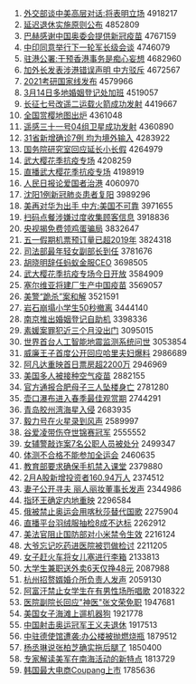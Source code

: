 1. [外交部谈中美高层对话:将表明立场](http://www.baidu.com/baidu?cl=3&tn=SE_baiduhomet8_jmjb7mjw&rsv_dl=fyb_top&fr=top1000&wd=%CD%E2%BD%BB%B2%BF%CC%B8%D6%D0%C3%C0%B8%DF%B2%E3%B6%D4%BB%B0%3A%BD%AB%B1%ED%C3%F7%C1%A2%B3%A1) 4918217
1. [延迟退休实施原则公布](http://www.baidu.com/baidu?cl=3&tn=SE_baiduhomet8_jmjb7mjw&rsv_dl=fyb_top&fr=top1000&wd=%D1%D3%B3%D9%CD%CB%D0%DD%CA%B5%CA%A9%D4%AD%D4%F2%B9%AB%B2%BC) 4852809
1. [巴赫感谢中国奥委会提供新冠疫苗](http://www.baidu.com/baidu?cl=3&tn=SE_baiduhomet8_jmjb7mjw&rsv_dl=fyb_top&fr=top1000&wd=%B0%CD%BA%D5%B8%D0%D0%BB%D6%D0%B9%FA%B0%C2%CE%AF%BB%E1%CC%E1%B9%A9%D0%C2%B9%DA%D2%DF%C3%E7) 4767159
1. [中印同意举行下一轮军长级会谈](http://www.baidu.com/baidu?cl=3&tn=SE_baiduhomet8_jmjb7mjw&rsv_dl=fyb_top&fr=top1000&wd=%D6%D0%D3%A1%CD%AC%D2%E2%BE%D9%D0%D0%CF%C2%D2%BB%C2%D6%BE%FC%B3%A4%BC%B6%BB%E1%CC%B8) 4746079
1. [驻港公署:干预香港事务是痴心妄想](http://www.baidu.com/baidu?cl=3&tn=SE_baiduhomet8_jmjb7mjw&rsv_dl=fyb_top&fr=top1000&wd=%D7%A4%B8%DB%B9%AB%CA%F0%3A%B8%C9%D4%A4%CF%E3%B8%DB%CA%C2%CE%F1%CA%C7%B3%D5%D0%C4%CD%FD%CF%EB) 4682960
1. [加外长发表涉港错误声明 中方驳斥](http://www.baidu.com/baidu?cl=3&tn=SE_baiduhomet8_jmjb7mjw&rsv_dl=fyb_top&fr=top1000&wd=%BC%D3%CD%E2%B3%A4%B7%A2%B1%ED%C9%E6%B8%DB%B4%ED%CE%F3%C9%F9%C3%F7%20%D6%D0%B7%BD%B2%B5%B3%E2) 4672567
1. [2021考研国家线发布](http://www.baidu.com/baidu?cl=3&tn=SE_baiduhomet8_jmjb7mjw&rsv_dl=fyb_top&fr=top1000&wd=2021%BF%BC%D1%D0%B9%FA%BC%D2%CF%DF%B7%A2%B2%BC) 4579966
1. [3月14日多地婚姻登记处加班](http://www.baidu.com/baidu?cl=3&tn=SE_baiduhomet8_jmjb7mjw&rsv_dl=fyb_top&fr=top1000&wd=3%D4%C214%C8%D5%B6%E0%B5%D8%BB%E9%D2%F6%B5%C7%BC%C7%B4%A6%BC%D3%B0%E0) 4519057
1. [长征七号改遥二运载火箭成功发射](http://www.baidu.com/baidu?cl=3&tn=SE_baiduhomet8_jmjb7mjw&rsv_dl=fyb_top&fr=top1000&wd=%B3%A4%D5%F7%C6%DF%BA%C5%B8%C4%D2%A3%B6%FE%D4%CB%D4%D8%BB%F0%BC%FD%B3%C9%B9%A6%B7%A2%C9%E4) 4419667
1. [全国赏樱地图出炉](http://www.baidu.com/baidu?cl=3&tn=SE_baiduhomet8_jmjb7mjw&rsv_dl=fyb_top&fr=top1000&wd=%C8%AB%B9%FA%C9%CD%D3%A3%B5%D8%CD%BC%B3%F6%C2%AF) 4361048
1. [遥感三十一号04组卫星成功发射](http://www.baidu.com/baidu?cl=3&tn=SE_baiduhomet8_jmjb7mjw&rsv_dl=fyb_top&fr=top1000&wd=%D2%A3%B8%D0%C8%FD%CA%AE%D2%BB%BA%C504%D7%E9%CE%C0%D0%C7%B3%C9%B9%A6%B7%A2%C9%E4) 4360890
1. [31省新增确诊7例 均为境外输入](http://www.baidu.com/baidu?cl=3&tn=SE_baiduhomet8_jmjb7mjw&rsv_dl=fyb_top&fr=top1000&wd=31%CA%A1%D0%C2%D4%F6%C8%B7%D5%EF7%C0%FD%20%BE%F9%CE%AA%BE%B3%CD%E2%CA%E4%C8%EB) 4283922
1. [国务院研究室回应延长小长假](http://www.baidu.com/baidu?cl=3&tn=SE_baiduhomet8_jmjb7mjw&rsv_dl=fyb_top&fr=top1000&wd=%B9%FA%CE%F1%D4%BA%D1%D0%BE%BF%CA%D2%BB%D8%D3%A6%D1%D3%B3%A4%D0%A1%B3%A4%BC%D9) 4264979
1. [武大樱花季抗疫专场](http://www.baidu.com/baidu?cl=3&tn=SE_baiduhomet8_jmjb7mjw&rsv_dl=fyb_top&fr=top1000&wd=%CE%E4%B4%F3%D3%A3%BB%A8%BC%BE%BF%B9%D2%DF%D7%A8%B3%A1) 4208259
1. [直播武大樱花季抗疫专场](http://www.baidu.com/baidu?cl=3&tn=SE_baiduhomet8_jmjb7mjw&rsv_dl=fyb_top&fr=top1000&wd=%D6%B1%B2%A5%CE%E4%B4%F3%D3%A3%BB%A8%BC%BE%BF%B9%D2%DF%D7%A8%B3%A1) 4198919
1. [人民日报论爱国者治港](http://www.baidu.com/baidu?cl=3&tn=SE_baiduhomet8_jmjb7mjw&rsv_dl=fyb_top&fr=top1000&wd=%C8%CB%C3%F1%C8%D5%B1%A8%C2%DB%B0%AE%B9%FA%D5%DF%D6%CE%B8%DB) 4060970
1. [沈阳1例新冠肺炎患者复阳](http://www.baidu.com/baidu?cl=3&tn=SE_baiduhomet8_jmjb7mjw&rsv_dl=fyb_top&fr=top1000&wd=%C9%F2%D1%F41%C0%FD%D0%C2%B9%DA%B7%CE%D1%D7%BB%BC%D5%DF%B8%B4%D1%F4) 3989296
1. [美再对华为出手 中方:美国不可靠](http://www.baidu.com/baidu?cl=3&tn=SE_baiduhomet8_jmjb7mjw&rsv_dl=fyb_top&fr=top1000&wd=%C3%C0%D4%D9%B6%D4%BB%AA%CE%AA%B3%F6%CA%D6%20%D6%D0%B7%BD%3A%C3%C0%B9%FA%B2%BB%BF%C9%BF%BF) 3971655
1. [扫码点餐涉嫌过度收集顾客信息](http://www.baidu.com/baidu?cl=3&tn=SE_baiduhomet8_jmjb7mjw&rsv_dl=fyb_top&fr=top1000&wd=%C9%A8%C2%EB%B5%E3%B2%CD%C9%E6%CF%D3%B9%FD%B6%C8%CA%D5%BC%AF%B9%CB%BF%CD%D0%C5%CF%A2) 3918836
1. [央视揭免费领鸡蛋骗局](http://www.baidu.com/baidu?cl=3&tn=SE_baiduhomet8_jmjb7mjw&rsv_dl=fyb_top&fr=top1000&wd=%D1%EB%CA%D3%BD%D2%C3%E2%B7%D1%C1%EC%BC%A6%B5%B0%C6%AD%BE%D6) 3832647
1. [五一假期机票预订量已超2019年](http://www.baidu.com/baidu?cl=3&tn=SE_baiduhomet8_jmjb7mjw&rsv_dl=fyb_top&fr=top1000&wd=%CE%E5%D2%BB%BC%D9%C6%DA%BB%FA%C6%B1%D4%A4%B6%A9%C1%BF%D2%D1%B3%AC2019%C4%EA) 3824318
1. [司法部最年轻女副部长到任](http://www.baidu.com/baidu?cl=3&tn=SE_baiduhomet8_jmjb7mjw&rsv_dl=fyb_top&fr=top1000&wd=%CB%BE%B7%A8%B2%BF%D7%EE%C4%EA%C7%E1%C5%AE%B8%B1%B2%BF%B3%A4%B5%BD%C8%CE) 3781676
1. [胡晓明辞任蚂蚁金服CEO](http://www.baidu.com/baidu?cl=3&tn=SE_baiduhomet8_jmjb7mjw&rsv_dl=fyb_top&fr=top1000&wd=%BA%FA%CF%FE%C3%F7%B4%C7%C8%CE%C2%EC%D2%CF%BD%F0%B7%FECEO) 3698505
1. [武大樱花季抗疫专场今日开放](http://www.baidu.com/baidu?cl=3&tn=SE_baiduhomet8_jmjb7mjw&rsv_dl=fyb_top&fr=top1000&wd=%CE%E4%B4%F3%D3%A3%BB%A8%BC%BE%BF%B9%D2%DF%D7%A8%B3%A1%BD%F1%C8%D5%BF%AA%B7%C5) 3584909
1. [塞尔维亚将建厂生产中国疫苗](http://www.baidu.com/baidu?cl=3&tn=SE_baiduhomet8_jmjb7mjw&rsv_dl=fyb_top&fr=top1000&wd=%C8%FB%B6%FB%CE%AC%D1%C7%BD%AB%BD%A8%B3%A7%C9%FA%B2%FA%D6%D0%B9%FA%D2%DF%C3%E7) 3569057
1. [美警“跪杀”案和解](http://www.baidu.com/baidu?cl=3&tn=SE_baiduhomet8_jmjb7mjw&rsv_dl=fyb_top&fr=top1000&wd=%C3%C0%BE%AF%A1%B0%B9%F2%C9%B1%A1%B1%B0%B8%BA%CD%BD%E2) 3521591
1. [岩石崩塌小学生50秒撤离](http://www.baidu.com/baidu?cl=3&tn=SE_baiduhomet8_jmjb7mjw&rsv_dl=fyb_top&fr=top1000&wd=%D1%D2%CA%AF%B1%C0%CB%FA%D0%A1%D1%A7%C9%FA50%C3%EB%B3%B7%C0%EB) 3444140
1. [南京推出婚姻登记自助机](http://www.baidu.com/baidu?cl=3&tn=SE_baiduhomet8_jmjb7mjw&rsv_dl=fyb_top&fr=top1000&wd=%C4%CF%BE%A9%CD%C6%B3%F6%BB%E9%D2%F6%B5%C7%BC%C7%D7%D4%D6%FA%BB%FA) 3398336
1. [素媛案罪犯近三个月没出门](http://www.baidu.com/baidu?cl=3&tn=SE_baiduhomet8_jmjb7mjw&rsv_dl=fyb_top&fr=top1000&wd=%CB%D8%E6%C2%B0%B8%D7%EF%B7%B8%BD%FC%C8%FD%B8%F6%D4%C2%C3%BB%B3%F6%C3%C5) 3095015
1. [世界首台人工智能地震监测系统问世](http://www.baidu.com/baidu?cl=3&tn=SE_baiduhomet8_jmjb7mjw&rsv_dl=fyb_top&fr=top1000&wd=%CA%C0%BD%E7%CA%D7%CC%A8%C8%CB%B9%A4%D6%C7%C4%DC%B5%D8%D5%F0%BC%E0%B2%E2%CF%B5%CD%B3%CE%CA%CA%C0) 3053854
1. [威廉王子首度公开回应哈里夫妇爆料](http://www.baidu.com/baidu?cl=3&tn=SE_baiduhomet8_jmjb7mjw&rsv_dl=fyb_top&fr=top1000&wd=%CD%FE%C1%AE%CD%F5%D7%D3%CA%D7%B6%C8%B9%AB%BF%AA%BB%D8%D3%A6%B9%FE%C0%EF%B7%F2%B8%BE%B1%AC%C1%CF) 2986689
1. [阿凡达重映首日票房超2200万](http://www.baidu.com/baidu?cl=3&tn=SE_baiduhomet8_jmjb7mjw&rsv_dl=fyb_top&fr=top1000&wd=%B0%A2%B7%B2%B4%EF%D6%D8%D3%B3%CA%D7%C8%D5%C6%B1%B7%BF%B3%AC2200%CD%F2) 2946969
1. [美国多人被接种空气疫苗](http://www.baidu.com/baidu?cl=3&tn=SE_baiduhomet8_jmjb7mjw&rsv_dl=fyb_top&fr=top1000&wd=%C3%C0%B9%FA%B6%E0%C8%CB%B1%BB%BD%D3%D6%D6%BF%D5%C6%F8%D2%DF%C3%E7) 2882155
1. [官方通报合肥母子三人坠楼身亡](http://www.baidu.com/baidu?cl=3&tn=SE_baiduhomet8_jmjb7mjw&rsv_dl=fyb_top&fr=top1000&wd=%B9%D9%B7%BD%CD%A8%B1%A8%BA%CF%B7%CA%C4%B8%D7%D3%C8%FD%C8%CB%D7%B9%C2%A5%C9%ED%CD%F6) 2781280
1. [壶口瀑布进入春季最佳观赏期](http://www.baidu.com/baidu?cl=3&tn=SE_baiduhomet8_jmjb7mjw&rsv_dl=fyb_top&fr=top1000&wd=%BA%F8%BF%DA%C6%D9%B2%BC%BD%F8%C8%EB%B4%BA%BC%BE%D7%EE%BC%D1%B9%DB%C9%CD%C6%DA) 2744291
1. [青岛胶州湾海星入侵](http://www.baidu.com/baidu?cl=3&tn=SE_baiduhomet8_jmjb7mjw&rsv_dl=fyb_top&fr=top1000&wd=%C7%E0%B5%BA%BD%BA%D6%DD%CD%E5%BA%A3%D0%C7%C8%EB%C7%D6) 2683935
1. [毅力号在火星录到风声](http://www.baidu.com/baidu?cl=3&tn=SE_baiduhomet8_jmjb7mjw&rsv_dl=fyb_top&fr=top1000&wd=%D2%E3%C1%A6%BA%C5%D4%DA%BB%F0%D0%C7%C2%BC%B5%BD%B7%E7%C9%F9) 2589997
1. [谷爱凌带伤夺世锦赛冠军](http://www.baidu.com/baidu?cl=3&tn=SE_baiduhomet8_jmjb7mjw&rsv_dl=fyb_top&fr=top1000&wd=%B9%C8%B0%AE%C1%E8%B4%F8%C9%CB%B6%E1%CA%C0%BD%F5%C8%FC%B9%DA%BE%FC) 2555552
1. [女辅警敲诈案7名公职人员被处分](http://www.baidu.com/baidu?cl=3&tn=SE_baiduhomet8_jmjb7mjw&rsv_dl=fyb_top&fr=top1000&wd=%C5%AE%B8%A8%BE%AF%C7%C3%D5%A9%B0%B87%C3%FB%B9%AB%D6%B0%C8%CB%D4%B1%B1%BB%B4%A6%B7%D6) 2499347
1. [体测不合格不能参加全运会](http://www.baidu.com/baidu?cl=3&tn=SE_baiduhomet8_jmjb7mjw&rsv_dl=fyb_top&fr=top1000&wd=%CC%E5%B2%E2%B2%BB%BA%CF%B8%F1%B2%BB%C4%DC%B2%CE%BC%D3%C8%AB%D4%CB%BB%E1) 2460635
1. [教育部要求确保手机禁入课堂](http://www.baidu.com/baidu?cl=3&tn=SE_baiduhomet8_jmjb7mjw&rsv_dl=fyb_top&fr=top1000&wd=%BD%CC%D3%FD%B2%BF%D2%AA%C7%F3%C8%B7%B1%A3%CA%D6%BB%FA%BD%FB%C8%EB%BF%CE%CC%C3) 2379880
1. [2月A股新增投资者160.94万人](http://www.baidu.com/baidu?cl=3&tn=SE_baiduhomet8_jmjb7mjw&rsv_dl=fyb_top&fr=top1000&wd=2%D4%C2A%B9%C9%D0%C2%D4%F6%CD%B6%D7%CA%D5%DF160.94%CD%F2%C8%CB) 2374512
1. [妻子公开寻夫 丽人丽妆董事长发声](http://www.baidu.com/baidu?cl=3&tn=SE_baiduhomet8_jmjb7mjw&rsv_dl=fyb_top&fr=top1000&wd=%C6%DE%D7%D3%B9%AB%BF%AA%D1%B0%B7%F2%20%C0%F6%C8%CB%C0%F6%D7%B1%B6%AD%CA%C2%B3%A4%B7%A2%C9%F9) 2344986
1. [指环王确定内地重映](http://www.baidu.com/baidu?cl=3&tn=SE_baiduhomet8_jmjb7mjw&rsv_dl=fyb_top&fr=top1000&wd=%D6%B8%BB%B7%CD%F5%C8%B7%B6%A8%C4%DA%B5%D8%D6%D8%D3%B3) 2296584
1. [俄被禁止奥运会用喀秋莎替代国歌](http://www.baidu.com/baidu?cl=3&tn=SE_baiduhomet8_jmjb7mjw&rsv_dl=fyb_top&fr=top1000&wd=%B6%ED%B1%BB%BD%FB%D6%B9%B0%C2%D4%CB%BB%E1%D3%C3%BF%A6%C7%EF%C9%AF%CC%E6%B4%FA%B9%FA%B8%E8) 2275904
1. [直播平台羽绒服抽检8成不达标](http://www.baidu.com/baidu?cl=3&tn=SE_baiduhomet8_jmjb7mjw&rsv_dl=fyb_top&fr=top1000&wd=%D6%B1%B2%A5%C6%BD%CC%A8%D3%F0%C8%DE%B7%FE%B3%E9%BC%EC8%B3%C9%B2%BB%B4%EF%B1%EA) 2262912
1. [美法官阻止国防部对小米禁令生效](http://www.baidu.com/baidu?cl=3&tn=SE_baiduhomet8_jmjb7mjw&rsv_dl=fyb_top&fr=top1000&wd=%C3%C0%B7%A8%B9%D9%D7%E8%D6%B9%B9%FA%B7%C0%B2%BF%B6%D4%D0%A1%C3%D7%BD%FB%C1%EE%C9%FA%D0%A7) 2216124
1. [大爷忘记吃药进医院被罚做检讨](http://www.baidu.com/baidu?cl=3&tn=SE_baiduhomet8_jmjb7mjw&rsv_dl=fyb_top&fr=top1000&wd=%B4%F3%D2%AF%CD%FC%BC%C7%B3%D4%D2%A9%BD%F8%D2%BD%D4%BA%B1%BB%B7%A3%D7%F6%BC%EC%CC%D6) 2211205
1. [女子赶火车将女儿塞进行李箱](http://www.baidu.com/baidu?cl=3&tn=SE_baiduhomet8_jmjb7mjw&rsv_dl=fyb_top&fr=top1000&wd=%C5%AE%D7%D3%B8%CF%BB%F0%B3%B5%BD%AB%C5%AE%B6%F9%C8%FB%BD%F8%D0%D0%C0%EE%CF%E4) 2133813
1. [大学生兼职送外卖6天仅挣48元](http://www.baidu.com/baidu?cl=3&tn=SE_baiduhomet8_jmjb7mjw&rsv_dl=fyb_top&fr=top1000&wd=%B4%F3%D1%A7%C9%FA%BC%E6%D6%B0%CB%CD%CD%E2%C2%F46%CC%EC%BD%F6%D5%F548%D4%AA) 2087988
1. [杭州招赘婿婚介所负责人发声](http://www.baidu.com/baidu?cl=3&tn=SE_baiduhomet8_jmjb7mjw&rsv_dl=fyb_top&fr=top1000&wd=%BA%BC%D6%DD%D5%D0%D7%B8%D0%F6%BB%E9%BD%E9%CB%F9%B8%BA%D4%F0%C8%CB%B7%A2%C9%F9) 2059130
1. [阿富汗禁止女学生在有男性场所唱歌](http://www.baidu.com/baidu?cl=3&tn=SE_baiduhomet8_jmjb7mjw&rsv_dl=fyb_top&fr=top1000&wd=%B0%A2%B8%BB%BA%B9%BD%FB%D6%B9%C5%AE%D1%A7%C9%FA%D4%DA%D3%D0%C4%D0%D0%D4%B3%A1%CB%F9%B3%AA%B8%E8) 2018322
1. [医院副院长回应"神医"张文荣免职](http://www.baidu.com/baidu?cl=3&tn=SE_baiduhomet8_jmjb7mjw&rsv_dl=fyb_top&fr=top1000&wd=%D2%BD%D4%BA%B8%B1%D4%BA%B3%A4%BB%D8%D3%A6%22%C9%F1%D2%BD%22%D5%C5%CE%C4%C8%D9%C3%E2%D6%B0) 1947681
1. [美国女子海滩上遛机器狗](http://www.baidu.com/baidu?cl=3&tn=SE_baiduhomet8_jmjb7mjw&rsv_dl=fyb_top&fr=top1000&wd=%C3%C0%B9%FA%C5%AE%D7%D3%BA%A3%CC%B2%C9%CF%E5%DE%BB%FA%C6%F7%B9%B7) 1921778
1. [中国射击奥运冠军王义夫退休](http://www.baidu.com/baidu?cl=3&tn=SE_baiduhomet8_jmjb7mjw&rsv_dl=fyb_top&fr=top1000&wd=%D6%D0%B9%FA%C9%E4%BB%F7%B0%C2%D4%CB%B9%DA%BE%FC%CD%F5%D2%E5%B7%F2%CD%CB%D0%DD) 1917513
1. [中驻德使馆遭袭:办公楼被抛燃烧瓶](http://www.baidu.com/baidu?cl=3&tn=SE_baiduhomet8_jmjb7mjw&rsv_dl=fyb_top&fr=top1000&wd=%D6%D0%D7%A4%B5%C2%CA%B9%B9%DD%D4%E2%CF%AE%3A%B0%EC%B9%AB%C2%A5%B1%BB%C5%D7%C8%BC%C9%D5%C6%BF) 1879512
1. [杨丞琳说张柏芝确实拖后腿了](http://www.baidu.com/baidu?cl=3&tn=SE_baiduhomet8_jmjb7mjw&rsv_dl=fyb_top&fr=top1000&wd=%D1%EE%D8%A9%C1%D5%CB%B5%D5%C5%B0%D8%D6%A5%C8%B7%CA%B5%CD%CF%BA%F3%CD%C8%C1%CB) 1850400
1. [专家解读美军在南海活动的新特点](http://www.baidu.com/baidu?cl=3&tn=SE_baiduhomet8_jmjb7mjw&rsv_dl=fyb_top&fr=top1000&wd=%D7%A8%BC%D2%BD%E2%B6%C1%C3%C0%BE%FC%D4%DA%C4%CF%BA%A3%BB%EE%B6%AF%B5%C4%D0%C2%CC%D8%B5%E3) 1813729
1. [韩国最大电商Coupang上市](http://www.baidu.com/baidu?cl=3&tn=SE_baiduhomet8_jmjb7mjw&rsv_dl=fyb_top&fr=top1000&wd=%BA%AB%B9%FA%D7%EE%B4%F3%B5%E7%C9%CCCoupang%C9%CF%CA%D0) 1785636
